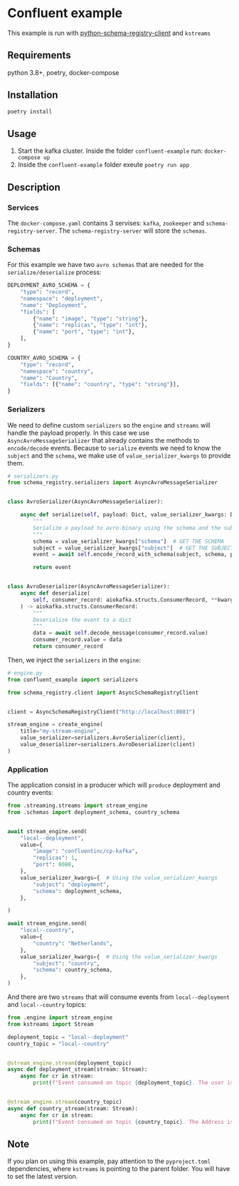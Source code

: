 # Confluent example

This example is run with [python-schema-registry-client](https://github.com/marcosschroh/python-schema-registry-client) and `kstreams`

## Requirements

python 3.8+, poetry, docker-compose

## Installation

```bash
poetry install
```

## Usage

1. Start the kafka cluster. Inside the folder `confluent-example` run: `docker-compose up`
2. Inside the `confluent-example` folder exeute `poetry run app`

## Description

### Services

The `docker-compose.yaml` contains 3 servises: `kafka`, `zookeeper` and `schema-registry-server`. The `schema-registry-server`
will store the `schemas`.

### Schemas

For this example we have two `avro schemas` that are needed for the `serialize/deserialize` process:

```python
DEPLOYMENT_AVRO_SCHEMA = {
    "type": "record",
    "namespace": "deployment",
    "name": "Deployment",
    "fields": [
        {"name": "image", "type": "string"},
        {"name": "replicas", "type": "int"},
        {"name": "port", "type": "int"},
    ],
}

COUNTRY_AVRO_SCHEMA = {
    "type": "record",
    "namespace": "country",
    "name": "Country",
    "fields": [{"name": "country", "type": "string"}],
}
```

### Serializers

We need to define custom `serializers` so the `engine` and `streams` will handle the payload properly.
In this case we use `AsyncAvroMessageSerializer` that already contains the methods to `encode/decode` events.
Because to `serialize` events we need to know the `subject` and the `schema`, we make use of `value_serializer_kwargs`
to provide them.

```python
# serializers.py
from schema_registry.serializers import AsyncAvroMessageSerializer


class AvroSerializer(AsyncAvroMessageSerializer):

    async def serialize(self, payload: Dict, value_serializer_kwargs: Dict[str, str], **kwargs) -> bytes:
        """
        Serialize a payload to avro-binary using the schema and the subject
        """
        schema = value_serializer_kwargs["schema"]  # GET THE SCHEMA
        subject = value_serializer_kwargs["subject"]  # GET THE SUBJECT
        event = await self.encode_record_with_schema(subject, schema, payload)

        return event


class AvroDeserializer(AsyncAvroMessageSerializer):
    async def deserialize(
        self, consumer_record: aiokafka.structs.ConsumerRecord, **kwargs
    ) -> aiokafka.structs.ConsumerRecord:
        """
        Deserialize the event to a dict
        """
        data = await self.decode_message(consumer_record.value)
        consumer_record.value = data
        return consumer_record
```

Then, we inject the `serializers` in the `engine`:


```python
# engine.py
from confluent_example import serializers

from schema_registry.client import AsyncSchemaRegistryClient


client = AsyncSchemaRegistryClient("http://localhost:8081")

stream_engine = create_engine(
    title="my-stream-engine",
    value_serializer=serializers.AvroSerializer(client),
    value_deserializer=serializers.AvroDeserializer(client)
)
```

### Application

The application consist in a producer which will `produce` deployment and country events:

```python
from .streaming.streams import stream_engine
from .schemas import deployment_schema, country_schema


await stream_engine.send(
    "local--deployment",
    value={
        "image": "confluentinc/cp-kafka",
        "replicas": 1,
        "port": 8080,
    },
    value_serializer_kwargs={  # Using the value_serializer_kwargs
        "subject": "deployment",
        "schema": deployment_schema,
    },

)

await stream_engine.send(
    "local--country",
    value={
        "country": "Netherlands",
    },
    value_serializer_kwargs={  # Using the value_serializer_kwargs
        "subject": "country",
        "schema": country_schema,
    },
)
```

And there are two `streams` that will consume events from `local--deployment` and `local--country` topics:

```python
from .engine import stream_engine
from kstreams import Stream

deployment_topic = "local--deployment"
country_topic = "local--country"


@stream_engine.stream(deployment_topic)
async def deployment_stream(stream: Stream):
    async for cr in stream:
        print(f"Event consumed on topic {deployment_topic}. The user is {cr.value}")


@stream_engine.stream(country_topic)
async def country_stream(stream: Stream):
    async for cr in stream:
        print(f"Event consumed on topic {country_topic}. The Address is {cr.value}")
```

## Note

If you plan on using this example, pay attention to the `pyproject.toml` dependencies, where
`kstreams` is pointing to the parent folder. You will have to set the latest version.
